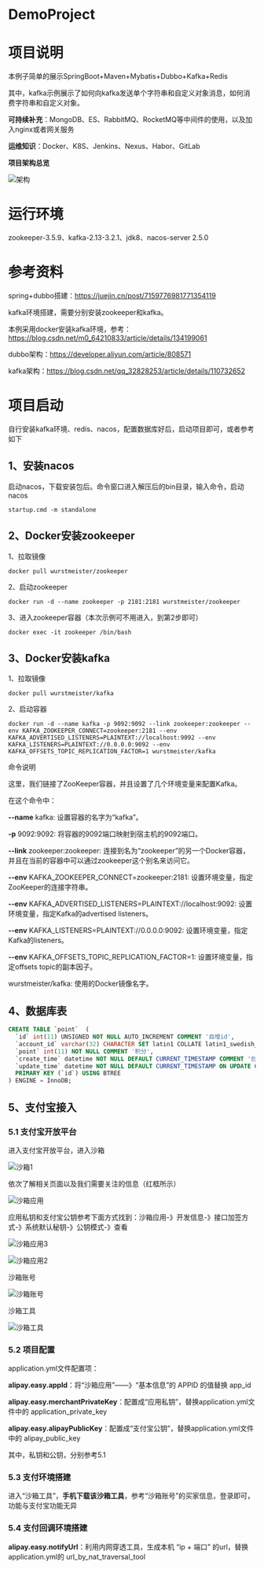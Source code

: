 # DemoProject

# **项目说明**

本例子简单的展示SpringBoot+Maven+Mybatis+Dubbo+Kafka+Redis

其中，kafka示例展示了如何向kafka发送单个字符串和自定义对象消息，如何消费字符串和自定义对象。

**可持续补充**：MongoDB、ES、RabbitMQ、RocketMQ等中间件的使用，以及加入nginx或者网关服务

**运维知识**：Docker、K8S、Jenkins、Nexus、Habor、GitLab

**项目架构总览**

![架构](./picture/架构.jpg)

# **运行环境**

zookeeper-3.5.9、kafka-2.13-3.2.1、jdk8、nacos-server 2.5.0

# **参考资料**

spring+dubbo搭建：https://juejin.cn/post/7159776981771354119

kafka环境搭建，需要分别安装zookeeper和kafka。

本例采用docker安装kafka环境，参考：https://blog.csdn.net/m0_64210833/article/details/134199061

dubbo架构：https://developer.aliyun.com/article/808571

kafka架构：https://blog.csdn.net/qq_32828253/article/details/110732652

# **项目启动**

自行安装kafka环境、redis、nacos，配置数据库好后，启动项目即可，或者参考如下

## 1、安装nacos

启动nacos，下载安装包后。命令窗口进入解压后的bin目录，输入命令，启动nacos

```
startup.cmd -m standalone
```

## **2、Docker安装zookeeper**

1、拉取镜像

```
docker pull wurstmeister/zookeeper
```

2、启动zookeeper

```
docker run -d --name zookeeper -p 2181:2181 wurstmeister/zookeeper
```

3、进入zookeeper容器（本次示例可不用进入，到第2步即可）

```
docker exec -it zookeeper /bin/bash
```

## 3、**Docker安装kafka**

1、拉取镜像

```
docker pull wurstmeister/kafka
```

2、启动容器

```
docker run -d --name kafka -p 9092:9092 --link zookeeper:zookeeper --env KAFKA_ZOOKEEPER_CONNECT=zookeeper:2181 --env KAFKA_ADVERTISED_LISTENERS=PLAINTEXT://localhost:9092 --env KAFKA_LISTENERS=PLAINTEXT://0.0.0.0:9092 --env KAFKA_OFFSETS_TOPIC_REPLICATION_FACTOR=1 wurstmeister/kafka
```

命令说明

这里，我们链接了ZooKeeper容器，并且设置了几个环境变量来配置Kafka。

在这个命令中：

**--name** kafka: 设置容器的名字为“kafka”。

**-p** 9092:9092: 将容器的9092端口映射到宿主机的9092端口。

**--link** zookeeper:zookeeper: 连接到名为“zookeeper”的另一个Docker容器，并且在当前的容器中可以通过zookeeper这个别名来访问它。

**--env** KAFKA_ZOOKEEPER_CONNECT=zookeeper:2181: 设置环境变量，指定ZooKeeper的连接字符串。

**--env** KAFKA_ADVERTISED_LISTENERS=PLAINTEXT://localhost:9092: 设置环境变量，指定Kafka的advertised listeners。

**--env** KAFKA_LISTENERS=PLAINTEXT://0.0.0.0:9092: 设置环境变量，指定Kafka的listeners。

**--env** KAFKA_OFFSETS_TOPIC_REPLICATION_FACTOR=1: 设置环境变量，指定offsets topic的副本因子。

wurstmeister/kafka: 使用的Docker镜像名字。

## 4、数据库表

```sql
CREATE TABLE `point`  (
  `id` int(11) UNSIGNED NOT NULL AUTO_INCREMENT COMMENT '自增id',
  `account_id` varchar(32) CHARACTER SET latin1 COLLATE latin1_swedish_ci NOT NULL COMMENT '用户id',
  `point` int(11) NOT NULL COMMENT '积分',
  `create_time` datetime NOT NULL DEFAULT CURRENT_TIMESTAMP COMMENT '创建时间',
  `update_time` datetime NOT NULL DEFAULT CURRENT_TIMESTAMP ON UPDATE CURRENT_TIMESTAMP COMMENT '更新时间',
  PRIMARY KEY (`id`) USING BTREE
) ENGINE = InnoDB;
```

## 5、支付宝接入

### 5.1 支付宝开放平台

进入支付宝开放平台，进入沙箱

![沙箱1](./picture/沙箱1.jpg)

依次了解相关页面以及我们需要关注的信息（红框所示）

![沙箱应用](./picture/沙箱应用.jpg)

应用私钥和支付宝公钥参考下面方式找到：沙箱应用-》开发信息-》接口加签方式-》系统默认秘钥-》公钥模式-》查看

![沙箱应用3](./picture/沙箱应用3.jpg)

![沙箱应用2](./picture/沙箱应用2.jpg)

沙箱账号

![沙箱账号](./picture/沙箱账号.jpg)

沙箱工具

![沙箱工具](./picture/沙箱工具.jpg)

### 5.2 项目配置

application.yml文件配置项：

**alipay.easy.appId**：将“沙箱应用”——》“基本信息”的 APPID 的值替换 app_id

**alipay.easy.merchantPrivateKey**：配置成“应用私钥”，替换application.yml文件中的 application_private_key

**alipay.easy.alipayPublicKey**：配置成“支付宝公钥”，替换application.yml文件中的 alipay_public_key

其中，私钥和公钥，分别参考5.1

### 5.3 支付环境搭建

进入“沙箱工具”，**手机下载该沙箱工具**，参考“沙箱账号”的买家信息，登录即可，功能与支付宝功能无异

### 5.4 支付回调环境搭建

**alipay.easy.notifyUrl**：利用内网穿透工具，生成本机 “ip + 端口” 的url，替换application.yml的 url_by_nat_traversal_tool

